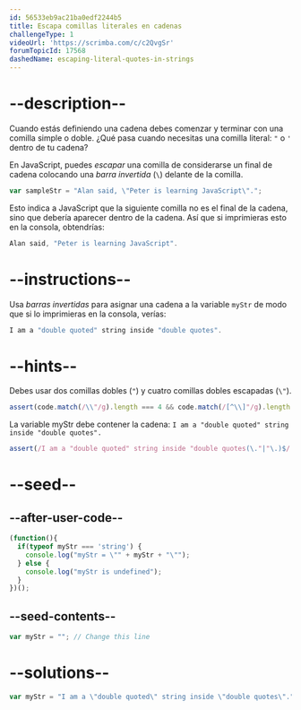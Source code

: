 ```yaml
---
id: 56533eb9ac21ba0edf2244b5
title: Escapa comillas literales en cadenas
challengeType: 1
videoUrl: 'https://scrimba.com/c/c2QvgSr'
forumTopicId: 17568
dashedName: escaping-literal-quotes-in-strings
---
```


# --description--

Cuando estás definiendo una cadena debes comenzar y terminar con una comilla simple o doble. ¿Qué pasa cuando necesitas una comilla literal: `"` o `'` dentro de tu cadena?

En JavaScript, puedes <dfn>escapar</dfn> una comilla de considerarse un final de cadena colocando una <dfn>barra invertida</dfn> (`\`) delante de la comilla.

```js
var sampleStr = "Alan said, \"Peter is learning JavaScript\".";
```

Esto indica a JavaScript que la siguiente comilla no es el final de la cadena, sino que debería aparecer dentro de la cadena. Así que si imprimieras esto en la consola, obtendrías:

```js
Alan said, "Peter is learning JavaScript".
```

# --instructions--

Usa <dfn>barras invertidas</dfn> para asignar una cadena a la variable `myStr` de modo que si lo imprimieras en la consola, verías:

```js
I am a "double quoted" string inside "double quotes".
```

# --hints--

Debes usar dos comillas dobles (`"`) y cuatro comillas dobles escapadas (`\"`).

```js
assert(code.match(/\\"/g).length === 4 && code.match(/[^\\]"/g).length === 2);
```

La variable myStr debe contener la cadena: `I am a "double quoted" string inside "double quotes".`

```js
assert(/I am a "double quoted" string inside "double quotes(\."|"\.)$/.test(myStr));
```

# --seed--

## --after-user-code--

```js
(function(){
  if(typeof myStr === 'string') {
    console.log("myStr = \"" + myStr + "\"");
  } else {
    console.log("myStr is undefined");
  }
})();
```

## --seed-contents--

```js
var myStr = ""; // Change this line
```

# --solutions--

```js
var myStr = "I am a \"double quoted\" string inside \"double quotes\".";
```
